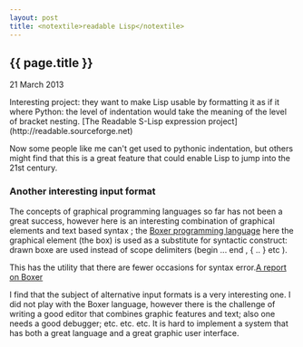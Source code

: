 ```yaml
---
layout: post
title: <notextile>readable Lisp</notextile>
---
```


{{ page.title }}
----------------

<p class="publish_date">
21 March 2013

</p>
Interesting project: they want to make Lisp usable by formatting it as if it where Python: the level of indentation would take the meaning of the level of bracket nesting. [The Readable S-Lisp expression project](http://readable.sourceforge.net)

Now some people like me can't get used to pythonic indentation, but others might find that this is a great feature that could enable Lisp to jump into the 21st century.

### Another interesting input format

The concepts of graphical programming languages so far has not been a great success, however here is an interesting combination of graphical elements and text based syntax ; the [Boxer programming language](http://edutechwiki.unige.ch/en/Boxer) here the graphical element (the box) is used as a substitute for syntactic construct: drawn boxe are used instead of scope delimiters (begin ... end , { .. } etc ).

This has the utility that there are fewer occasions for syntax error.[A report on Boxer](http://www.soe.berkeley.edu/boxer/20reasons.pdf)

I find that the subject of alternative input formats is a very interesting one. I did not play with the Boxer language, however there is the challenge of writing a good editor that combines graphic features and text; also one needs a good debugger; etc. etc. etc. It is hard to implement a system that has both a great language and a great graphic user interface.
